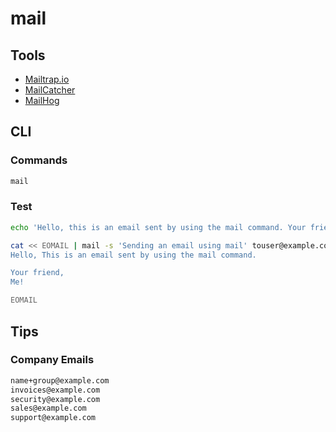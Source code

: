 # mail

## Tools

- [Mailtrap.io](https://mailtrap.io/)
- [MailCatcher](/mailcatcher.md)
- [MailHog](/mailhog.md)

## CLI

### Commands

```sh
mail
```

### Test

```sh
echo 'Hello, this is an email sent by using the mail command. Your friend, Me!' | mail -s 'Sending an email using mail' touser@example.com
```

```sh
cat << EOMAIL | mail -s 'Sending an email using mail' touser@example.com
Hello, This is an email sent by using the mail command.

Your friend,
Me!

EOMAIL
```

## Tips

### Company Emails

```txt
name+group@example.com
invoices@example.com
security@example.com
sales@example.com
support@example.com
```
